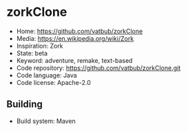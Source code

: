 # zorkClone

- Home: https://github.com/vatbub/zorkClone
- Media: https://en.wikipedia.org/wiki/Zork
- Inspiration: Zork
- State: beta
- Keyword: adventure, remake, text-based
- Code repository: https://github.com/vatbub/zorkClone.git
- Code language: Java
- Code license: Apache-2.0

## Building

- Build system: Maven
